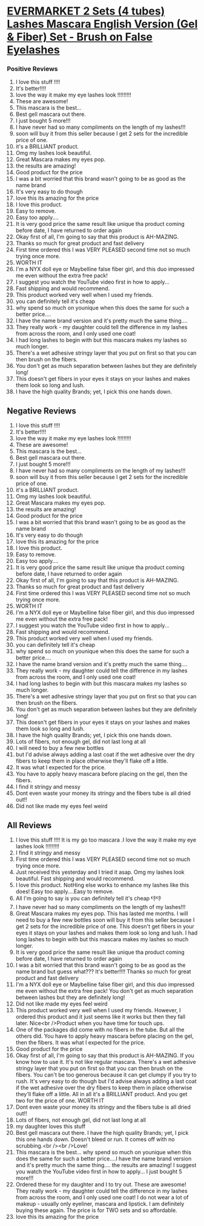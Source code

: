 # [EVERMARKET 2 Sets (4 tubes) Lashes Mascara English Version (Gel &amp; Fiber) Set - Brush on False Eyelashes](https://products.checkmycream.com/products/EVERMARKET-2-Sets-(4-tubes)-Lashes-Mascara-English-Version-(Gel-and-Fiber)-Set-Brush-on-False-Eyelashes.html)

### Positive Reviews

<ol>
      <li>I love this stuff !!!!</li>
      <li>It&#x27;s better!!!!</li>
      <li>love the way it make my eye lashes look !!!!!!!!!</li>
      <li>These are awesome!  </li>
      <li>This mascara is the best...</li>
      <li>Best gell mascara out there.</li>
      <li>I just bought 5 more!!!</li>
      <li>I have never had so many compliments on the length of my lashes!!!</li>
      <li>soon will buy it from this seller because I get 2 sets for the incredible price of one.</li>
      <li>it&#x27;s a BRILLIANT product.</li>
      <li>Omg my lashes look beautiful.</li>
      <li>Great Mascara makes my eyes pop.</li>
      <li>the results are amazing!</li>
      <li>Good product for the price</li>
      <li>I was a bit worried that this brand wasn&#x27;t going to be as good as the name brand</li>
      <li>It&#x27;s very easy to do though</li>
      <li>love this its amazing for the price</li>
      <li>I love this product.  </li>
      <li>Easy to remove.</li>
      <li>Easy too apply....</li>
      <li>It is very good price the same result like unique tha product coming before date, I have returned to order again</li>
      <li>Okay first of all, I&#x27;m going to say that this product is AH-MAZING.</li>
      <li>Thanks so much for great product and fast delivery</li>
      <li>First time ordered this I was VERY PLEASED second time not so much trying once more.</li>
      <li>WORTH IT</li>
      <li>I&#x27;m a NYX doll eye or Maybelline false fiber girl, and this duo impressed me even without the extra free pack!</li>
      <li>I suggest you watch the YouTube video first in how to apply...</li>
      <li>Fast shipping and would recommend.</li>
      <li>This product worked very well when I used my friends.</li>
      <li>you can definitely tell it&#x27;s cheap</li>
      <li>why spend so much on younique when this does the same for such a better price....</li>
      <li>I have the name brand version and it&#x27;s pretty much the same thing....</li>
      <li>They really work - my daughter could tell the difference in my lashes from across the room, and I only used one coat!  </li>
      <li>I had long lashes to begin with but this mascara makes my lashes so much longer.</li>
      <li>There&#x27;s a wet adhesive stringy layer that you put on first so that you can then brush on the fibers.</li>
      <li>You don&#x27;t get as much separation between lashes but they are definitely long!</li>
      <li>This doesn&#x27;t get fibers in your eyes it stays on your lashes and makes them look so long and lush.</li>
      <li>I have the high quality Brands; yet, I pick this one hands down.</li>
</ol>


<h2>Negative Reviews</h2>
<ol>
<li> I love this stuff !!!!</li>
<li> It&#x27;s better!!!!</li>
<li> love the way it make my eye lashes look !!!!!!!!!</li>
<li> These are awesome!  </li>
<li> This mascara is the best...</li>
<li> Best gell mascara out there.</li>
<li> I just bought 5 more!!!</li>
<li> I have never had so many compliments on the length of my lashes!!!</li>
<li> soon will buy it from this seller because I get 2 sets for the incredible price of one.</li>
<li> it&#x27;s a BRILLIANT product.</li>
<li> Omg my lashes look beautiful.</li>
<li> Great Mascara makes my eyes pop.</li>
<li> the results are amazing!</li>
<li> Good product for the price</li>
<li> I was a bit worried that this brand wasn&#x27;t going to be as good as the name brand</li>
<li> It&#x27;s very easy to do though</li>
<li> love this its amazing for the price</li>
<li> I love this product.  </li>
<li> Easy to remove.</li>
<li> Easy too apply....</li>
<li> It is very good price the same result like unique tha product coming before date, I have returned to order again</li>
<li> Okay first of all, I&#x27;m going to say that this product is AH-MAZING.</li>
<li> Thanks so much for great product and fast delivery</li>
<li> First time ordered this I was VERY PLEASED second time not so much trying once more.</li>
<li> WORTH IT</li>
<li> I&#x27;m a NYX doll eye or Maybelline false fiber girl, and this duo impressed me even without the extra free pack!</li>
<li> I suggest you watch the YouTube video first in how to apply...</li>
<li> Fast shipping and would recommend.</li>
<li> This product worked very well when I used my friends.</li>
<li> you can definitely tell it&#x27;s cheap</li>
<li> why spend so much on younique when this does the same for such a better price....</li>
<li> I have the name brand version and it&#x27;s pretty much the same thing....</li>
<li> They really work - my daughter could tell the difference in my lashes from across the room, and I only used one coat!  </li>
<li> I had long lashes to begin with but this mascara makes my lashes so much longer.</li>
<li> There&#x27;s a wet adhesive stringy layer that you put on first so that you can then brush on the fibers.</li>
<li> You don&#x27;t get as much separation between lashes but they are definitely long!</li>
<li> This doesn&#x27;t get fibers in your eyes it stays on your lashes and makes them look so long and lush.</li>
<li> I have the high quality Brands; yet, I pick this one hands down.</li>
<li> Lots of fibers, not enough gel, did not last long at all</li>
<li> I will need to buy a few new bottles  </li>
<li> but I&#x27;d advise always adding a last coat if the wet adhesive over the dry fibers to keep them in place otherwise they&#x27;ll flake off a little.</li>
<li> It was what I expected for the price.</li>
<li> You have to apply heavy mascara before placing on the gel, then the fibers.</li>
<li> I find it stringy and messy</li>
<li> Dont even waste your money its stringy and the fibers tube is all dried out!!</li>
<li> Did not like made my eyes feel weird</li>
</ol>

<h2>All Reviews</h2>

<ol>
    <li> I love this stuff !!!! It is my go too mascara .I love the way it make my eye lashes look !!!!!!!!!</li>
    <li> I find it stringy and messy</li>
    <li> First time ordered this I was VERY PLEASED second time not so much trying once more.</li>
    <li> Just received this yesterday and I tried it asap. Omg my lashes look beautiful. Fast shipping and would recommend.</li>
    <li> I love this product.  NotHing else works to enhance my lashes like this does!  Easy too apply....Easy to remove.</li>
    <li> All I&#x27;m going to say is  you can definitely tell it&#x27;s cheap 👎👎</li>
    <li> I have never had so many compliments on the length of my lashes!!!</li>
    <li> Great Mascara makes my eyes pop. This has lasted me months. I will need to buy a few new bottles  soon will buy it from this seller because I get 2 sets for the incredible price of one. This doesn&#x27;t get fibers in your eyes it stays on your lashes and makes them look so long and lush. I had long lashes to begin with but this mascara makes my lashes so much longer.</li>
    <li> It is very good price the same result like unique tha product coming before date, I have returned to order again</li>
    <li> I was a bit worried that this brand wasn&#x27;t going to be as good as the name brand but guess what??? It&#x27;s better!!!! Thanks so much for great product and fast delivery</li>
    <li> I&#x27;m a NYX doll eye or Maybelline false fiber girl, and this duo impressed me even without the extra free pack! You don&#x27;t get as much separation between lashes but they are definitely long!</li>
    <li> Did not like made my eyes feel weird</li>
    <li> This product worked very well when I used my friends. However, I ordered this product and it just seems like it works but then they fall later. Nice&lt;br /&gt;Product when you have time for touch ups.</li>
    <li> One of the packages did come with no fibers in the tube. But all the others did. You have to apply heavy mascara before placing on the gel, then the fibers. It was what I expected for the price.</li>
    <li> Good product for the price</li>
    <li> Okay first of all, I&#x27;m going to say that this product is AH-MAZING. If you know how to use it. It&#x27;s not like regular mascara. There&#x27;s a wet adhesive stringy layer that you put on first so that you can then brush on the fibers. You can&#x27;t be too generous because it can get clumpy if you try to rush. It&#x27;s very easy to do though but I&#x27;d advise always adding a last coat if the wet adhesive over the dry fibers to keep them in place otherwise they&#x27;ll flake off a little. All in all it&#x27;s a BRILLIANT product. And you get two for the price of one. WORTH IT</li>
    <li> Dont even waste your money its stringy and the fibers tube is all dried out!!</li>
    <li> Lots of fibers, not enough gel, did not last long at all</li>
    <li> my daughter loves this stuff</li>
    <li> Best gell mascara out there. I have the high quality Brands; yet, I pick this one hands down. Doesn&#x27;t bleed or run. It comes off with no scrubbing.&lt;br /&gt;&lt;br /&gt;Love!</li>
    <li> This mascara is the best... why spend so much on younique when this does the same for such a better price....I have the name brand version and it&#x27;s pretty much the same thing.... the results are amazing! I suggest you watch the YouTube video first in how to apply... I just bought 5 more!!!</li>
    <li> Ordered these for my daughter and I to try out.  These are awesome!  They really work - my daughter could tell the difference in my lashes from across the room, and I only used one coat!  I do not wear a lot of makeup - usually only eyeliner, mascara and lipstick. I am definitely buying these again.  The price is for TWO sets and so affordable.</li>
    <li> love this its amazing for the price</li>
</ol>




